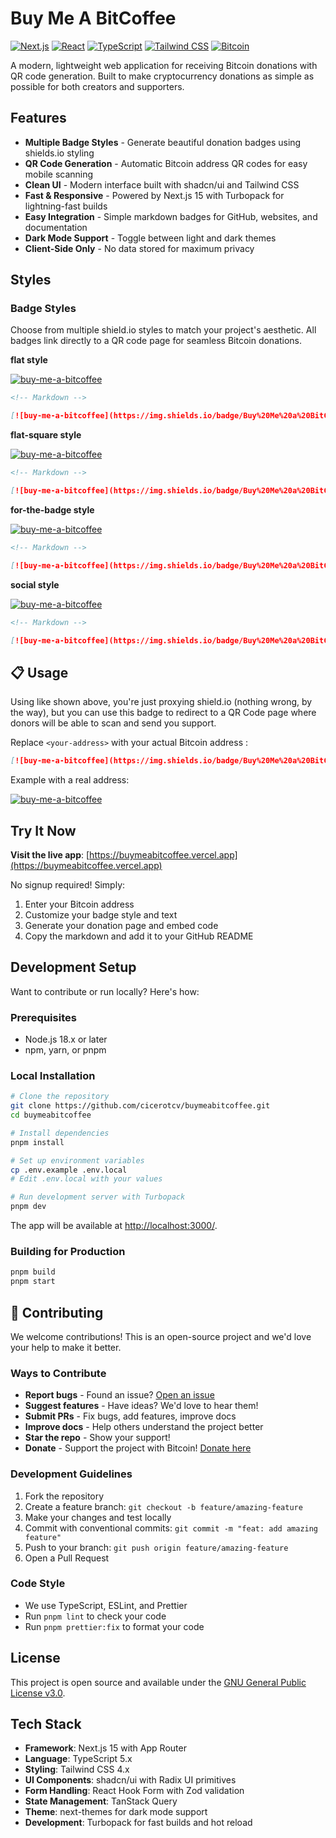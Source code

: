 # Buy Me A BitCoffee

[![Next.js](https://img.shields.io/badge/Next.js-15.4.6-black?style=flat-square&logo=next.js&logoColor=white)](https://nextjs.org/)
[![React](https://img.shields.io/badge/React-19.1.0-61DAFB?style=flat-square&logo=react&logoColor=white)](https://reactjs.org/)
[![TypeScript](https://img.shields.io/badge/TypeScript-5.x-3178C6?style=flat-square&logo=typescript&logoColor=white)](https://www.typescriptlang.org/)
[![Tailwind CSS](https://img.shields.io/badge/Tailwind_CSS-4.x-38B2AC?style=flat-square&logo=tailwind-css&logoColor=white)](https://tailwindcss.com/)
[![Bitcoin](https://img.shields.io/badge/Bitcoin-Support-f7931a?style=flat-square&logo=bitcoin&logoColor=white)](https://buymeabitcoffee.vercel.app/btc/bc1qw4q8nn7pknen33han7znsv6zhrrfta53sr86fw?identifier=Buy+Me+a+BitCoffee)

A modern, lightweight web application for receiving Bitcoin donations with QR code generation. Built to make cryptocurrency donations as simple as possible for both creators and supporters.

## Features

- **Multiple Badge Styles** - Generate beautiful donation badges using shields.io styling
- **QR Code Generation** - Automatic Bitcoin address QR codes for easy mobile scanning
- **Clean UI** - Modern interface built with shadcn/ui and Tailwind CSS
- **Fast & Responsive** - Powered by Next.js 15 with Turbopack for lightning-fast builds
- **Easy Integration** - Simple markdown badges for GitHub, websites, and documentation
- **Dark Mode Support** - Toggle between light and dark themes
- **Client-Side Only** - No data stored for maximum privacy

## Styles

### Badge Styles

Choose from multiple shield.io styles to match your project's aesthetic. All badges link directly to a QR code page for seamless Bitcoin donations.

**flat style**

[![buy-me-a-bitcoffee](https://img.shields.io/badge/Buy%20Me%20a%20BitCoffee-f7931a?logo=bitcoin&style=flat&logoColor=white&color=f7931a&label=Donate)](https://buymeabitcoffee.vercel.app/btc/your-on-chain-btc-address)

```md
<!-- Markdown -->

[![buy-me-a-bitcoffee](https://img.shields.io/badge/Buy%20Me%20a%20BitCoffee-f7931a?logo=bitcoin&style=flat&logoColor=white&color=f7931a&label=Donate)](https://buymeabitcoffee.vercel.app/btc/your-on-chain-btc-address)
```

**flat-square style**

[![buy-me-a-bitcoffee](https://img.shields.io/badge/Buy%20Me%20a%20BitCoffee-f7931a?logo=bitcoin&style=flat-square&logoColor=white&color=f7931a&label=Donate)](https://buymeabitcoffee.vercel.app/btc/your-on-chain-btc-address)

```md
<!-- Markdown -->

[![buy-me-a-bitcoffee](https://img.shields.io/badge/Buy%20Me%20a%20BitCoffee-f7931a?logo=bitcoin&style=flat-square&logoColor=white&color=f7931a&label=Donate)](https://buymeabitcoffee.vercel.app/btc/your-on-chain-btc-address)
```

**for-the-badge style**

[![buy-me-a-bitcoffee](https://img.shields.io/badge/Buy%20Me%20a%20BitCoffee-f7931a?logo=bitcoin&style=for-the-badge&logoColor=white&color=f7931a&label=Donate)](https://buymeabitcoffee.vercel.app/btc/your-on-chain-btc-address)

```md
<!-- Markdown -->

[![buy-me-a-bitcoffee](https://img.shields.io/badge/Buy%20Me%20a%20BitCoffee-f7931a?logo=bitcoin&style=for-the-badge&logoColor=white&color=f7931a&label=Donate)](https://buymeabitcoffee.vercel.app/btc/your-on-chain-btc-address)
```

**social style**

[![buy-me-a-bitcoffee](https://img.shields.io/badge/Buy%20Me%20a%20BitCoffee-f7931a?logo=bitcoin&style=social&logoColor=black&color=f7931a&label=Donate)](https://buymeabitcoffee.vercel.app/btc/your-on-chain-btc-address)

```md
<!-- Markdown -->

[![buy-me-a-bitcoffee](https://img.shields.io/badge/Buy%20Me%20a%20BitCoffee-f7931a?logo=bitcoin&style=social&logoColor=white&color=f7931a&label=Donate)](https://buymeabitcoffee.vercel.app/btc/your-on-chain-btc-address)
```

## 📋 Usage

Using like shown above, you're just proxying shield.io (nothing wrong, by the way), but you can use this badge to redirect to a QR Code page where donors will be able to scan and send you support.

Replace `<your-address>` with your actual Bitcoin address :

```md
[![buy-me-a-bitcoffee](https://img.shields.io/badge/Buy%20Me%20a%20BitCoffee-f7931a?logo=bitcoin&style=flat-square&logoColor=white&color=f7931a&label=Donate)](https://buymeabitcoffee.vercel.app/btc/<your-address>)
```

Example with a real address:

[![buy-me-a-bitcoffee](https://img.shields.io/badge/Buy%20Me%20a%20BitCoffee-f7931a?logo=bitcoin&style=flat-square&logoColor=white&color=f7931a&label=Donate)](https://buymeabitcoffee.vercel.app/btc/bc1qw4q8nn7pknen33han7znsv6zhrrfta53sr86fw)

## Try It Now

**Visit the live app**: [https://buymeabitcoffee.vercel.app](https://buymeabitcoffee.vercel.app)

No signup required! Simply:

1. Enter your Bitcoin address
2. Customize your badge style and text
3. Generate your donation page and embed code
4. Copy the markdown and add it to your GitHub README

## Development Setup

Want to contribute or run locally? Here's how:

### Prerequisites

- Node.js 18.x or later
- npm, yarn, or pnpm

### Local Installation

```bash
# Clone the repository
git clone https://github.com/cicerotcv/buymeabitcoffee.git
cd buymeabitcoffee

# Install dependencies
pnpm install

# Set up environment variables
cp .env.example .env.local
# Edit .env.local with your values

# Run development server with Turbopack
pnpm dev
```

The app will be available at [http://localhost:3000/](http://localhost:3000/).

### Building for Production

```bash
pnpm build
pnpm start
```

## 🤝 Contributing

We welcome contributions! This is an open-source project and we'd love your help to make it better.

### Ways to Contribute

- **Report bugs** - Found an issue? [Open an issue](https://github.com/cicerotcv/buymeabitcoffee/issues)
- **Suggest features** - Have ideas? We'd love to hear them!
- **Submit PRs** - Fix bugs, add features, improve docs
- **Improve docs** - Help others understand the project better
- **Star the repo** - Show your support!
- **Donate** - Support the project with Bitcoin! [Donate here](https://buymeabitcoffee.vercel.app/btc/bc1qw4q8nn7pknen33han7znsv6zhrrfta53sr86fw?identifier=Buy+Me+a+BitCoffee)

### Development Guidelines

1. Fork the repository
2. Create a feature branch: `git checkout -b feature/amazing-feature`
3. Make your changes and test locally
4. Commit with conventional commits: `git commit -m "feat: add amazing feature"`
5. Push to your branch: `git push origin feature/amazing-feature`
6. Open a Pull Request

### Code Style

- We use TypeScript, ESLint, and Prettier
- Run `pnpm lint` to check your code
- Run `pnpm prettier:fix` to format your code

## License

This project is open source and available under the [GNU General Public License v3.0](LICENSE).

## Tech Stack

- **Framework**: Next.js 15 with App Router
- **Language**: TypeScript 5.x
- **Styling**: Tailwind CSS 4.x
- **UI Components**: shadcn/ui with Radix UI primitives
- **Form Handling**: React Hook Form with Zod validation
- **State Management**: TanStack Query
- **Theme**: next-themes for dark mode support
- **Development**: Turbopack for fast builds and hot reload
